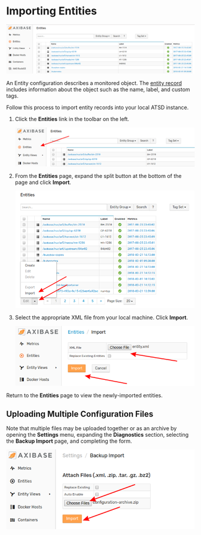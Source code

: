 # Importing Entities

![](./images/entity-group.png)

An Entity configuration describes a monitored object. The [entity record](https://axibase.com/docs/atsd/api/meta/entity/list.html#fields) includes information about the object such as the name, label, and custom tags.

Follow this process to import entity records into your local ATSD instance.

1. Click the **Entities** link in the toolbar on the left.

    ![](./images/entities.png)

2. From the **Entities** page, expand the split button at the bottom of the page and click **Import**.

    ![](./images/entity-import.png)

3. Select the appropriate XML file from your local machine. Click **Import**.

    ![](./images/entity-import1.png)

Return to the **Entities** page to view the newly-imported entities.

## Uploading Multiple Configuration Files

Note that multiple files may be uploaded together or as an archive by opening the **Settings** menu, expanding the **Diagnostics** section, selecting the **Backup Import** page, and completing the form.

![](./images/backup-import.png)
